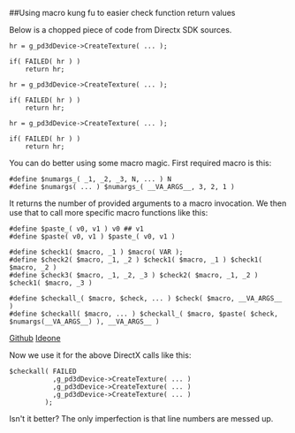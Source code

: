 
##Using macro kung fu to easier check function return values

  Below is a chopped piece of code from Directx SDK sources.

    hr = g_pd3dDevice->CreateTexture( ... );
    
    if( FAILED( hr ) )
        return hr;
    
    hr = g_pd3dDevice->CreateTexture( ... );
    
    if( FAILED( hr ) )
        return hr;
    
    hr = g_pd3dDevice->CreateTexture( ... );
    
    if( FAILED( hr ) )
        return hr;


  You can do better using some macro magic. First required macro is this:


    #define $numargs_( _1, _2, _3, N, ... ) N
    #define $numargs( ... ) $numargs_( __VA_ARGS__, 3, 2, 1 )


  It returns the number of provided arguments to a macro invocation. We then use that to call
  more specific macro functions like this:


    #define $paste_( v0, v1 ) v0 ## v1
    #define $paste( v0, v1 ) $paste_( v0, v1 )
    
    #define $check1( $macro, _1 ) $macro( VAR );
    #define $check2( $macro, _1, _2 ) $check1( $macro, _1 ) $check1( $macro, _2 )
    #define $check3( $macro, _1, _2, _3 ) $check2( $macro, _1, _2 ) $check1( $macro, _3 )

    #define $checkall_( $macro, $check, ... ) $check( $macro, __VA_ARGS__ )
    #define $checkall( $macro, ... ) $checkall_( $macro, $paste( $check, $numargs(__VA_ARGS__) ), __VA_ARGS__ )

  [Github](https://github.com/alexpolt/poetry/blob/master/macros.h) [Ideone](http://ideone.com/Q9uoPV)


  Now we use it for the above DirectX calls like this:


    $checkall( FAILED
               ,g_pd3dDevice->CreateTexture( ... )
               ,g_pd3dDevice->CreateTexture( ... )
               ,g_pd3dDevice->CreateTexture( ... ) 
             );


  Isn't it better? The only imperfection is that line numbers are messed up.

